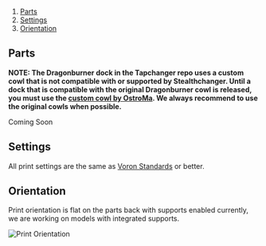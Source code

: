 1. [Parts](#parts)
2. [Settings](#settings)
3. [Orientation](#orientation)

## Parts

**NOTE: The Dragonburner dock in the Tapchanger repo uses a custom cowl that is not compatible with or supported by Stealthchanger. Until a dock that is compatible with the original Dragonburner cowl is released, you must use the [custom cowl by OstroMa](https://github.com/StealthChanger/Toolchanger/blob/main/UserMods/OstroMa/DB_Cowl_v8_with_TapChanger_Dock_Hooks.stl). We always recommend to use the original cowls when possible.**


Coming Soon


## Settings

All print settings are the same as [Voron Standards](https://docs.vorondesign.com/sourcing.html#print-settings) or better.


## Orientation

Print orientation is flat on the parts back with supports enabled currently, we are working on models with integrated supports.

![Print Orientation](https://github.com/StealthChanger/Toolchanger/blob/main/media/Print_orientation.jpg?raw=true)
